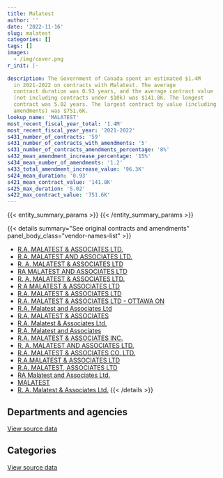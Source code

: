 ```yaml
---
title: Malatest
author: ''
date: '2022-11-16'
slug: malatest
categories: []
tags: []
images:
  - /img/cover.png
r_init: |-
  
description: The Government of Canada spent an estimated $1.4M
  in 2021-2022 on contracts with Malatest. The average
  contract duration was 0.93 years, and the average contract value
  (not including contracts under $10k) was $141.8K. The longest
  contract was 5.02 years. The largest contract by value (including
  amendments) was $751.6K.
lookup_name: 'MALATEST'
most_recent_fiscal_year_total: '1.4M'
most_recent_fiscal_year_year: '2021-2022'
s431_number_of_contracts: '59'
s431_number_of_contracts_with_amendments: '5'
s431_number_of_contracts_amendments_percentage: '8%'
s432_mean_amendment_increase_percentage: '15%'
s434_mean_number_of_amendments: '1.2'
s433_total_amendment_increase_value: '96.3K'
s424_mean_duration: '0.93'
s421_mean_contract_value: '141.8K'
s425_max_duration: '5.02'
s422_max_contract_value: '751.6K'
---
```


<script src="/rmarkdown-libs/htmlwidgets/htmlwidgets.js"></script>
<link href="/rmarkdown-libs/datatables-css/datatables-crosstalk.css" rel="stylesheet" />
<script src="/rmarkdown-libs/datatables-binding/datatables.js"></script>
<script src="/rmarkdown-libs/jquery/jquery-3.6.0.min.js"></script>
<link href="/rmarkdown-libs/dt-core-bootstrap/css/dataTables.bootstrap.min.css" rel="stylesheet" />
<link href="/rmarkdown-libs/dt-core-bootstrap/css/dataTables.bootstrap.extra.css" rel="stylesheet" />
<script src="/rmarkdown-libs/dt-core-bootstrap/js/jquery.dataTables.min.js"></script>
<script src="/rmarkdown-libs/dt-core-bootstrap/js/dataTables.bootstrap.min.js"></script>
<link href="/rmarkdown-libs/crosstalk/css/crosstalk.min.css" rel="stylesheet" />
<script src="/rmarkdown-libs/crosstalk/js/crosstalk.min.js"></script>
<script src="/rmarkdown-libs/htmlwidgets/htmlwidgets.js"></script>
<link href="/rmarkdown-libs/datatables-css/datatables-crosstalk.css" rel="stylesheet" />
<script src="/rmarkdown-libs/datatables-binding/datatables.js"></script>
<script src="/rmarkdown-libs/jquery/jquery-3.6.0.min.js"></script>
<link href="/rmarkdown-libs/dt-core-bootstrap/css/dataTables.bootstrap.min.css" rel="stylesheet" />
<link href="/rmarkdown-libs/dt-core-bootstrap/css/dataTables.bootstrap.extra.css" rel="stylesheet" />
<script src="/rmarkdown-libs/dt-core-bootstrap/js/jquery.dataTables.min.js"></script>
<script src="/rmarkdown-libs/dt-core-bootstrap/js/dataTables.bootstrap.min.js"></script>
<link href="/rmarkdown-libs/crosstalk/css/crosstalk.min.css" rel="stylesheet" />
<script src="/rmarkdown-libs/crosstalk/js/crosstalk.min.js"></script>

{{< entity_summary_params >}}
{{< /entity_summary_params >}}

{{< details summary="See original contracts and amendments" panel_body_class="vendor-names-list" >}}
- [R.A. MALATEST & ASSOCIATES LTD.](https://search.open.canada.ca/en/ct/?sort=contract_value_f%20desc&page=1&search_text=%22R.A.%20MALATEST%20%26%20ASSOCIATES%20LTD.%22)
- [R.A. MALATEST AND ASSOCIATES LTD.](https://search.open.canada.ca/en/ct/?sort=contract_value_f%20desc&page=1&search_text=%22R.A.%20MALATEST%20AND%20ASSOCIATES%20LTD.%22)
- [R. A. MALATEST & ASSOCIATES LTD](https://search.open.canada.ca/en/ct/?sort=contract_value_f%20desc&page=1&search_text=%22R.%20A.%20MALATEST%20%26%20ASSOCIATES%20LTD%22)
- [RA MALATEST AND ASSOCIATES LTD](https://search.open.canada.ca/en/ct/?sort=contract_value_f%20desc&page=1&search_text=%22RA%20MALATEST%20AND%20ASSOCIATES%20LTD%22)
- [R. A. MALATEST & ASSOCIATES LTD.](https://search.open.canada.ca/en/ct/?sort=contract_value_f%20desc&page=1&search_text=%22R.%20A.%20MALATEST%20%26%20ASSOCIATES%20LTD.%22)
- [R A MALATEST & ASSOCIATES LTD](https://search.open.canada.ca/en/ct/?sort=contract_value_f%20desc&page=1&search_text=%22R%20A%20MALATEST%20%26%20ASSOCIATES%20LTD%22)
- [R.A. MALATEST & ASSOCIATES LTD](https://search.open.canada.ca/en/ct/?sort=contract_value_f%20desc&page=1&search_text=%22R.A.%20MALATEST%20%26%20ASSOCIATES%20LTD%22)
- [R.A. MALATEST & ASSOCIATES LTD - OTTAWA ON](https://search.open.canada.ca/en/ct/?sort=contract_value_f%20desc&page=1&search_text=%22R.A.%20MALATEST%20%26%20ASSOCIATES%20LTD%20-%20OTTAWA%20ON%22)
- [R.A. Malatest and Associates Ltd](https://search.open.canada.ca/en/ct/?sort=contract_value_f%20desc&page=1&search_text=%22R.A.%20Malatest%20and%20Associates%20Ltd%22)
- [R.A. MALATEST & ASSOCIATES](https://search.open.canada.ca/en/ct/?sort=contract_value_f%20desc&page=1&search_text=%22R.A.%20MALATEST%20%26%20ASSOCIATES%22)
- [R.A. Malatest & Associates Ltd.](https://search.open.canada.ca/en/ct/?sort=contract_value_f%20desc&page=1&search_text=%22R.A.%20Malatest%20%26%20Associates%20Ltd.%22)
- [R.A. Malatest and Associates](https://search.open.canada.ca/en/ct/?sort=contract_value_f%20desc&page=1&search_text=%22R.A.%20Malatest%20and%20Associates%22)
- [R.A. MALATEST & ASSOCIATES INC.](https://search.open.canada.ca/en/ct/?sort=contract_value_f%20desc&page=1&search_text=%22R.A.%20MALATEST%20%26%20ASSOCIATES%20INC.%22)
- [R. A. MALATEST AND ASSOCIATES LTD.](https://search.open.canada.ca/en/ct/?sort=contract_value_f%20desc&page=1&search_text=%22R.%20A.%20MALATEST%20AND%20ASSOCIATES%20LTD.%22)
- [R.A. MALATEST & ASSOCIATES CO. LTD.](https://search.open.canada.ca/en/ct/?sort=contract_value_f%20desc&page=1&search_text=%22R.A.%20MALATEST%20%26%20ASSOCIATES%20CO.%20LTD.%22)
- [R.A.MALATEST & ASSOCIATES LTD](https://search.open.canada.ca/en/ct/?sort=contract_value_f%20desc&page=1&search_text=%22R.A.MALATEST%20%26%20ASSOCIATES%20LTD%22)
- [R.A. MALATEST, ASSOCIATES LTD](https://search.open.canada.ca/en/ct/?sort=contract_value_f%20desc&page=1&search_text=%22R.A.%20MALATEST%2c%20ASSOCIATES%20LTD%22)
- [RA Malatest and Associates Ltd.](https://search.open.canada.ca/en/ct/?sort=contract_value_f%20desc&page=1&search_text=%22RA%20Malatest%20and%20Associates%20Ltd.%22)
- [MALATEST](https://search.open.canada.ca/en/ct/?sort=contract_value_f%20desc&page=1&search_text=%22MALATEST%22)
- [R. A. Malatest & Associates Ltd.](https://search.open.canada.ca/en/ct/?sort=contract_value_f%20desc&page=1&search_text=%22R.%20A.%20Malatest%20%26%20Associates%20Ltd.%22)
{{< /details >}}

## Departments and agencies

<div id="htmlwidget-1" style="width:100%;height:auto;" class="datatables html-widget"></div>
<script type="application/json" data-for="htmlwidget-1">{"x":{"style":"bootstrap","filter":"none","vertical":false,"data":[["<a href=\"/departments/aafc-aac/\">Agriculture and Agri-Food Canada<\/a>","<a href=\"/departments/aandc-aadnc/\">Crown-Indigenous Relations and Northern Affairs Canada<\/a>","<a href=\"/departments/cic/\">Immigration, Refugees and Citizenship Canada<\/a>","<a href=\"/departments/cihr-irsc/\">Canadian Institutes of Health Research<\/a>","<a href=\"/departments/dfatd-maecd/\">Global Affairs Canada<\/a>","<a href=\"/departments/dnd-mdn/\">National Defence<\/a>","<a href=\"/departments/esdc-edsc/\">Employment and Social Development Canada<\/a>","<a href=\"/departments/hc-sc/\">Health Canada<\/a>","<a href=\"/departments/ic/\">Innovation, Science and Economic Development Canada<\/a>","<a href=\"/departments/isc-sac/\">Indigenous Services Canada<\/a>","<a href=\"/departments/nrcan-rncan/\">Natural Resources Canada<\/a>","<a href=\"/departments/pch/\">Canadian Heritage<\/a>","<a href=\"/departments/rcmp-grc/\">Royal Canadian Mounted Police<\/a>","<a href=\"/departments/sshrc-crsh/\">Social Sciences and Humanities Research Council of Canada<\/a>","<a href=\"/departments/statcan/\">Statistics Canada<\/a>","<a href=\"/departments/tc/\">Transport Canada<\/a>"],[null,88268.28,220660.75,15981.43,null,null,126392.98,null,332476.24,null,0,10650.25,null,null,69019.91,72320],[null,null,null,26809.14,null,null,138952.91,22784.8,157776.03,null,0,null,null,null,195814.25,16140.73],[null,null,null,6985.93,39085.28,null,375826.08,197373.58,null,null,null,null,null,63375.81,59213.26,540255.47],[97623.52,46228.44,65015.68,null,null,44082.46,528436.8,184527.99,62850.74,0,110683.5,null,118698.91,36470.99,59213.26,null]],"container":"<table class=\"table table-striped table-hover row-border order-column display\">\n  <thead>\n    <tr>\n      <th>Department<\/th>\n      <th>2018-2019<\/th>\n      <th>2019-2020<\/th>\n      <th>2020-2021<\/th>\n      <th>2021-2022<\/th>\n    <\/tr>\n  <\/thead>\n<\/table>","options":{"order":[[4,"desc"]],"pageLength":10,"autoWidth":true,"columnDefs":[{"targets":1,"render":"function(data, type, row, meta) {\n    return type !== 'display' ? data : DTWidget.formatCurrency(data, \"$\", 2, 3, \",\", \".\", true, null);\n  }"},{"targets":2,"render":"function(data, type, row, meta) {\n    return type !== 'display' ? data : DTWidget.formatCurrency(data, \"$\", 2, 3, \",\", \".\", true, null);\n  }"},{"targets":3,"render":"function(data, type, row, meta) {\n    return type !== 'display' ? data : DTWidget.formatCurrency(data, \"$\", 2, 3, \",\", \".\", true, null);\n  }"},{"targets":4,"render":"function(data, type, row, meta) {\n    return type !== 'display' ? data : DTWidget.formatCurrency(data, \"$\", 2, 3, \",\", \".\", true, null);\n  }"},{"width":"16%","targets":[1,2,3,4]},{"className":"dt-right","targets":[1,2,3,4]}],"orderClasses":false}},"evals":["options.columnDefs.0.render","options.columnDefs.1.render","options.columnDefs.2.render","options.columnDefs.3.render"],"jsHooks":[]}</script>
<p class="text-right">
<a href="https://github.com/GoC-Spending/contracts-data/tree/main/data/out/vendors/malatest/summary_by_fiscal_year_by_department.csv" class="source-data-link btn btn-link">View source data</a>
</p>

## Categories

<div id="htmlwidget-2" style="width:100%;height:auto;" class="datatables html-widget"></div>
<script type="application/json" data-for="htmlwidget-2">{"x":{"style":"bootstrap","filter":"none","vertical":false,"data":[["<a href=\"/categories/other/\">(Other)<\/a>","<a href=\"/categories/professional_services/\">Professional services<\/a>","<a href=\"/categories/information_technology/\">Information technology<\/a>","<a href=\"/categories/human_capital/\">Human capital<\/a>"],[null,724460.53,200659.07,10650.25],[null,542137.13,16140.73,null],[null,1273311.38,8804.03,null],[46228.44,1242588.16,65015.68,null]],"container":"<table class=\"table table-striped table-hover row-border order-column display\">\n  <thead>\n    <tr>\n      <th>Category<\/th>\n      <th>2018-2019<\/th>\n      <th>2019-2020<\/th>\n      <th>2020-2021<\/th>\n      <th>2021-2022<\/th>\n    <\/tr>\n  <\/thead>\n<\/table>","options":{"order":[[4,"desc"]],"dom":"t","pageLength":30,"autoWidth":true,"columnDefs":[{"targets":1,"render":"function(data, type, row, meta) {\n    return type !== 'display' ? data : DTWidget.formatCurrency(data, \"$\", 2, 3, \",\", \".\", true, null);\n  }"},{"targets":2,"render":"function(data, type, row, meta) {\n    return type !== 'display' ? data : DTWidget.formatCurrency(data, \"$\", 2, 3, \",\", \".\", true, null);\n  }"},{"targets":3,"render":"function(data, type, row, meta) {\n    return type !== 'display' ? data : DTWidget.formatCurrency(data, \"$\", 2, 3, \",\", \".\", true, null);\n  }"},{"targets":4,"render":"function(data, type, row, meta) {\n    return type !== 'display' ? data : DTWidget.formatCurrency(data, \"$\", 2, 3, \",\", \".\", true, null);\n  }"},{"width":"16%","targets":[1,2,3,4]},{"className":"dt-right","targets":[1,2,3,4]}],"orderClasses":false,"lengthMenu":[10,25,30,50,100]}},"evals":["options.columnDefs.0.render","options.columnDefs.1.render","options.columnDefs.2.render","options.columnDefs.3.render"],"jsHooks":[]}</script>
<p class="text-right">
<a href="https://github.com/GoC-Spending/contracts-data/tree/main/data/out/vendors/malatest/summary_by_fiscal_year_by_category.csv" class="source-data-link btn btn-link">View source data</a>
</p>
